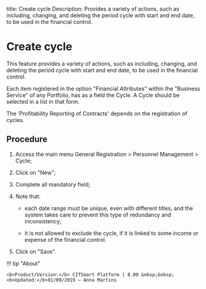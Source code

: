 title: Create cycle
Description: Provides a variety of actions, such as including, changing, and deleting the period cycle with start and end date, to be used in the financial control.
# Create cycle

This feature provides a variety of actions, such as including, changing, and
deleting the period cycle with start and end date, to be used in the financial
control.

Each item registered in the option "Financial Attributes" within the "Business
Service" of any Portfolio, has as a field the Cycle. A Cycle should be selected
in a list in that form. 

The 'Profitability Reporting of Contracts' depends on the registration of
cycles.

Procedure
-------------

1.  Access the main menu General Registration \> Personnel Management \> Cycle;

2.  Click on "New";

3.  Complete all mandatory field;

4.  Note that:

    + each date range must be unique, even with different titles, and the system
    takes care to prevent this type of redundancy and inconsistency;

    + it is not allowed to exclude the cycle, if it is linked to some income or
    expense of the financial control.

1.  Click on "Save".

!!! tip "About"

    <b>Product/Version:</b> CITSmart Platform | 8.00 &nbsp;&nbsp;
    <b>Updated:</b>01/09/2019 – Anna Martins
